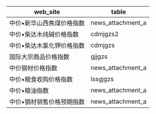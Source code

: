 |web_site|table|
|---|---|
|中价•新华山西焦煤价格指数| news_attachment_a |
|中价•柴达木纯碱价格指数| cdmjgzs2 |
|中价•柴达木氯化钾价格指数| cdmjgzs |
|国际大宗商品价格指数| gjjgzs |
|中价钢材价格指数| news_attachment_a |
|中价•粮食收购价格指数| lssgjgzs |
|中价•粮油指数| news_attachment_a |
|中价•钢材销售价格预期指数| news_attachment_a |
